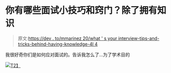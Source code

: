 # 你有哪些面试小技巧和窍门？除了拥有知识

> 原文:[https://dev . to/mmarinez 20/what ' s your interview-tips-and-tricks-behind-having-knowledge-4l 4](https://dev.to/mmarinez20/what-are-your-interview-tips-and-tricks-besides-having-knowledge-4l4)

我很好奇你们是如何应对面试的。告诉我怎么了...为了学术目的

[![](../Images/6eacb98e9a390c30f3c9a57a1742d95e.png)T2】](https://res.cloudinary.com/practicaldev/image/fetch/s--G6YVbhPn--/c_limit%2Cf_auto%2Cfl_progressive%2Cq_66%2Cw_880/https://i.embed.ly/1/image%3Furl%3Dhttps%253A%252F%252Fthumbs.gfycat.com%252FCarefreeVariableChrysalis-size_restricted.gif%26key%3D522baf40bd3911e08d854040d3dc5c07)